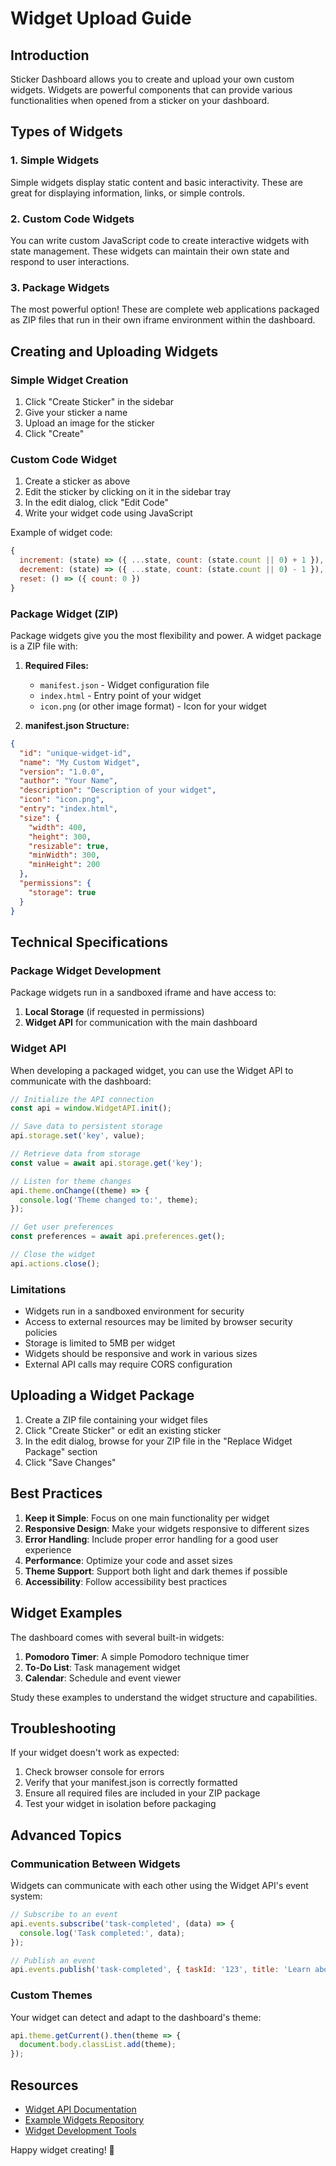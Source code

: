 
# Widget Upload Guide

## Introduction
Sticker Dashboard allows you to create and upload your own custom widgets. Widgets are powerful components that can provide various functionalities when opened from a sticker on your dashboard.

## Types of Widgets

### 1. Simple Widgets
Simple widgets display static content and basic interactivity. These are great for displaying information, links, or simple controls.

### 2. Custom Code Widgets
You can write custom JavaScript code to create interactive widgets with state management. These widgets can maintain their own state and respond to user interactions.

### 3. Package Widgets
The most powerful option! These are complete web applications packaged as ZIP files that run in their own iframe environment within the dashboard.

## Creating and Uploading Widgets

### Simple Widget Creation
1. Click "Create Sticker" in the sidebar
2. Give your sticker a name
3. Upload an image for the sticker
4. Click "Create"

### Custom Code Widget
1. Create a sticker as above
2. Edit the sticker by clicking on it in the sidebar tray
3. In the edit dialog, click "Edit Code"
4. Write your widget code using JavaScript

Example of widget code:
```javascript
{
  increment: (state) => ({ ...state, count: (state.count || 0) + 1 }),
  decrement: (state) => ({ ...state, count: (state.count || 0) - 1 }),
  reset: () => ({ count: 0 })
}
```

### Package Widget (ZIP)
Package widgets give you the most flexibility and power. A widget package is a ZIP file with:

1. **Required Files:**
   - `manifest.json` - Widget configuration file
   - `index.html` - Entry point of your widget
   - `icon.png` (or other image format) - Icon for your widget

2. **manifest.json Structure:**
```json
{
  "id": "unique-widget-id",
  "name": "My Custom Widget",
  "version": "1.0.0",
  "author": "Your Name",
  "description": "Description of your widget",
  "icon": "icon.png",
  "entry": "index.html",
  "size": {
    "width": 400,
    "height": 300,
    "resizable": true,
    "minWidth": 300,
    "minHeight": 200
  },
  "permissions": {
    "storage": true
  }
}
```

## Technical Specifications

### Package Widget Development

Package widgets run in a sandboxed iframe and have access to:

1. **Local Storage** (if requested in permissions)
2. **Widget API** for communication with the main dashboard

### Widget API

When developing a packaged widget, you can use the Widget API to communicate with the dashboard:

```javascript
// Initialize the API connection
const api = window.WidgetAPI.init();

// Save data to persistent storage
api.storage.set('key', value);

// Retrieve data from storage
const value = await api.storage.get('key');

// Listen for theme changes
api.theme.onChange((theme) => {
  console.log('Theme changed to:', theme);
});

// Get user preferences
const preferences = await api.preferences.get();

// Close the widget
api.actions.close();
```

### Limitations

- Widgets run in a sandboxed environment for security
- Access to external resources may be limited by browser security policies
- Storage is limited to 5MB per widget
- Widgets should be responsive and work in various sizes
- External API calls may require CORS configuration

## Uploading a Widget Package

1. Create a ZIP file containing your widget files
2. Click "Create Sticker" or edit an existing sticker
3. In the edit dialog, browse for your ZIP file in the "Replace Widget Package" section
4. Click "Save Changes"

## Best Practices

1. **Keep it Simple**: Focus on one main functionality per widget
2. **Responsive Design**: Make your widgets responsive to different sizes
3. **Error Handling**: Include proper error handling for a good user experience
4. **Performance**: Optimize your code and asset sizes
5. **Theme Support**: Support both light and dark themes if possible
6. **Accessibility**: Follow accessibility best practices

## Widget Examples

The dashboard comes with several built-in widgets:

1. **Pomodoro Timer**: A simple Pomodoro technique timer
2. **To-Do List**: Task management widget
3. **Calendar**: Schedule and event viewer

Study these examples to understand the widget structure and capabilities.

## Troubleshooting

If your widget doesn't work as expected:

1. Check browser console for errors
2. Verify that your manifest.json is correctly formatted
3. Ensure all required files are included in your ZIP package
4. Test your widget in isolation before packaging

## Advanced Topics

### Communication Between Widgets

Widgets can communicate with each other using the Widget API's event system:

```javascript
// Subscribe to an event
api.events.subscribe('task-completed', (data) => {
  console.log('Task completed:', data);
});

// Publish an event
api.events.publish('task-completed', { taskId: '123', title: 'Learn about widgets' });
```

### Custom Themes

Your widget can detect and adapt to the dashboard's theme:

```javascript
api.theme.getCurrent().then(theme => {
  document.body.classList.add(theme);
});
```

## Resources

- [Widget API Documentation](https://your-dashboard-domain.com/docs/widget-api)
- [Example Widgets Repository](https://github.com/your-dashboard/example-widgets)
- [Widget Development Tools](https://your-dashboard-domain.com/tools)

Happy widget creating! 🎉
